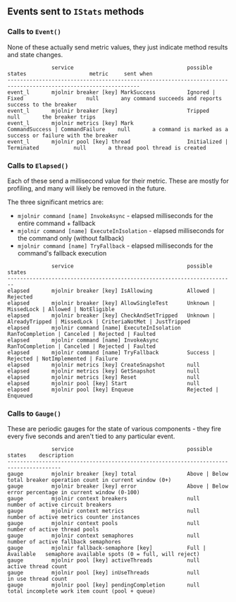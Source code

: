 ﻿## Events sent to `IStats` methods

### Calls to `Event()`

None of these actually send metric values, they just indicate method results and state changes.

```
              service                                    possible states                    metric     sent when
----------------------------------------------------------------------------------------------------------------
event_l       mjolnir breaker [key] MarkSuccess          Ignored | Fixed                    null       any command succeeds and reports success to the breaker
event_l       mjolnir breaker [key]                      Tripped                            null       the breaker trips
event_l       mjolnir metrics [key] Mark                 CommandSuccess | CommandFailure    null       a command is marked as a success or failure with the breaker
event_l       mjolnir pool [key] thread                  Initialized | Terminated           null       a thread pool thread is created
```

### Calls to `Elapsed()`

Each of these send a millisecond value for their metric. These are mostly for profiling, and many will likely be removed in the future.

The three significant metrics are:
- `mjolnir command [name] InvokeAsync` - elapsed milliseconds for the entire command + fallback
- `mjolnir command [name] ExecuteInIsolation` - elapsed milliseconds for the command only (without fallback)
- `mjolnir command [name] TryFallback` - elapsed milliseconds for the command's fallback execution

```
              service                                    possible states
------------------------------------------------------------------------
elapsed       mjolnir breaker [key] IsAllowing           Allowed | Rejected
elapsed       mjolnir breaker [key] AllowSingleTest      Unknown | MissedLock | Allowed | NotEligible
elapsed       mjolnir breaker [key] CheckAndSetTripped   Unknown | AlreadyTripped | MissedLock | CriteriaNotMet | JustTripped
elapsed       mjolnir command [name] ExecuteInIsolation  RanToCompletion | Canceled | Rejected | Faulted
elapsed       mjolnir command [name] InvokeAsync         RanToCompletion | Canceled | Rejected | Faulted
elapsed       mjolnir command [name] TryFallback         Success | Rejected | NotImplemented | Failure
elapsed       mjolnir metrics [key] CreateSnapshot       null
elapsed       mjolnir metrics [key] GetSnapshot          null
elapsed       mjolnir metrics [key] Reset                null
elapsed       mjolnir pool [key] Start                   null
elapsed       mjolnir pool [key] Enqueue                 Rejected | Enqueued
```

### Calls to `Gauge()`

These are periodic gauges for the state of various components - they fire every five seconds and aren't tied to any particular event.

```
              service                                    possible states    description
---------------------------------------------------------------------------------------
gauge         mjolnir breaker [key] total                Above | Below      total breaker operation count in current window (0+)
gauge         mjolnir breaker [key] error                Above | Below      error percentage in current window (0-100)
gauge         mjolnir context breakers                   null               number of active circuit breakers
gauge         mjolnir context metrics                    null               number of active metrics counter instances
gauge         mjolnir context pools                      null               number of active thread pools
gauge         mjolnir context semaphores                 null               number of active fallback semaphores
gauge         mjolnir fallback-semaphore [key]           Full | Available   semaphore available spots (0 = full, will reject)
gauge         mjolnir pool [key] activeThreads           null               active thread count
gauge         mjolnir pool [key] inUseThreads            null               in use thread count
gauge         mjolnir pool [key] pendingCompletion       null               total incomplete work item count (pool + queue)
```